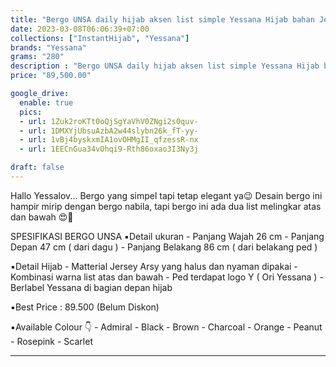 ```yaml
---
title: "Bergo UNSA daily hijab aksen list simple Yessana Hijab bahan Jersey Arsy"
date: 2023-03-08T06:06:39+07:00
collections: ["InstantHijab", "Yessana"]
brands: "Yessana"
grams: "280"
description : "Bergo UNSA daily hijab aksen list simple Yessana Hijab bahan Jersey Arsy"
price: "89,500.00"

google_drive:
  enable: true
  pics:
  - url: 1Zuk2roKTt0oQjSgYaVhV0ZNgi2s0quv-
  - url: 1DMXYjUbsuAzbA2w44slybn26k_fT-yy-
  - url: 1vBj4byskxmIA1ovOHMgII_qfzessR-nx
  - url: 1EECnGua34vOhqi9-Rth86oxao3I3Ny3j

draft: false
---
```


Hallo Yessalov... 
Bergo yang simpel tapi tetap elegant ya😉
Desain bergo ini hampir mirip dengan bergo nabila, tapi bergo ini ada dua list melingkar atas dan bawah 😍🤗

SPESIFIKASI BERGO UNSA
▪️Detail ukuran
     - Panjang Wajah 26 cm 
     - Panjang Depan 47 cm ( dari dagu )
     - Panjang Belakang 86 cm ( dari belakang ped ) 

▪️Detail Hijab
      - Matterial Jersey Arsy yang halus dan nyaman dipakai
      - Kombinasi warna list atas dan bawah
      - Ped terdapat logo Y ( Ori Yessana )
      - Berlabel Yessana di bagian depan hijab

▪️Best Price : 89.500 (Belum Diskon)

▪️Available Colour 👇
     - Admiral
     - Black 
     - Brown
     - Charcoal
     - Orange
     - Peanut
     - Rosepink 
     - Scarlet

--------       

